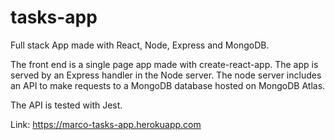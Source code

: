 # tasks-app
Full stack App made with React, Node, Express and MongoDB.

The front end is a single page app made with create-react-app.
The app is served by an Express handler in the Node server. 
The node server includes an API to make requests to a MongoDB database hosted on MongoDB Atlas.

The API is tested with Jest.

Link: https://marco-tasks-app.herokuapp.com
